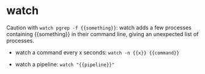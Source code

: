 # watch

Caution with `watch pgrep -f {{something}}`: watch adds a few processes containing {{something}} in their command line, giving an unexpected list of processes.

- watch a command every x seconds:
`watch -n {{x}} {{command}}`

- watch a pipeline:
`watch "{{pipeline}}"`
